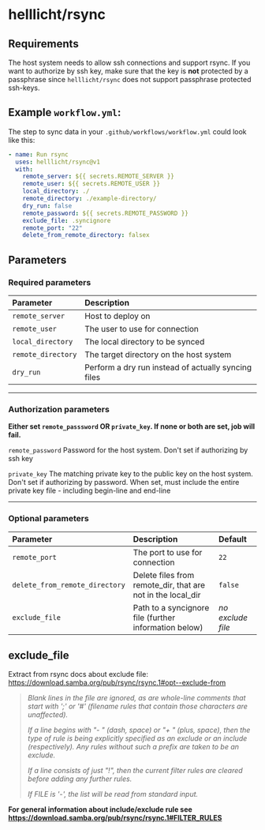 # helllicht/rsync

## Requirements
The host system needs to allow ssh connections and support rsync.
If you want to authorize by ssh key, make sure that the key is **not** protected by a passphrase since `helllicht/rsync` does not support passphrase protected ssh-keys.

## Example `workflow.yml`:
The step to sync data in your `.github/workflows/workflow.yml` could look like this:

```yml
- name: Run rsync
  uses: helllicht/rsync@v1
  with:
    remote_server: ${{ secrets.REMOTE_SERVER }}
    remote_user: ${{ secrets.REMOTE_USER }}
    local_directory: ./
    remote_directory: ./example-directory/
    dry_run: false
    remote_password: ${{ secrets.REMOTE_PASSWORD }}
    exclude_file: .syncignore
    remote_port: "22"
    delete_from_remote_directory: falsex
```

## Parameters
### Required parameters

| Parameter | Description
| :--- | :--- |
| `remote_server` | Host to deploy on
| `remote_user` | The user to use for connection
| `local_directory` | The local directory to be synced
| `remote_directory` | The target directory on the host system
| `dry_run` | Perform a dry run instead of actually syncing files

---

### Authorization parameters
**Either set `remote_passsword` OR `private_key`. If none or both are set, job will fail.**

`remote_password` Password for the host system. Don't set if authorizing by ssh key

`private_key` The matching private key to the public key on the host system. Don't set if authorizing by password. When set, must include the entire private key file - including begin-line and end-line

---

### Optional parameters
| Parameter | Description | Default
| :--- | :--- | :--- |
| `remote_port` | The port to use for connection | `22`
| `delete_from_remote_directory` | Delete files from remote_dir, that are not in the local_dir | `false`
| `exclude_file` | Path to a syncignore file (further information below) | _no exclude file_


## exclude_file

Extract from rsync docs about exclude file: https://download.samba.org/pub/rsync/rsync.1#opt--exclude-from

> _Blank lines in the file are ignored, as are whole-line comments that start with ';' or '#' (filename rules that contain those characters are unaffected)._
> 
> _If a line begins with "- " (dash, space) or "+ " (plus, space), then the type of rule is being explicitly specified as an exclude or an include (respectively). Any rules without such a prefix are taken to be an exclude._
> 
> _If a line consists of just "!", then the current filter rules are cleared before adding any further rules._
> 
> _If FILE is '-', the list will be read from standard input._

**For general information about include/exclude rule see https://download.samba.org/pub/rsync/rsync.1#FILTER_RULES**

